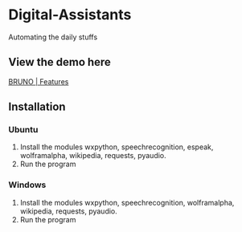 # Digital-Assistants
Automating the daily stuffs

## View the demo here
[BRUNO | Features](https://www.youtube.com/playlist?list=PLVCy_WceGl-eIkIAIZbEGqP94UVryi86H)

## Installation
### Ubuntu
1. Install the modules
   wxpython, speechrecognition, espeak, wolframalpha, wikipedia, requests, pyaudio.
2. Run the program

### Windows 
1. Install the modules
   wxpython, speechrecognition, wolframalpha, wikipedia, requests, pyaudio.
2. Run the program
